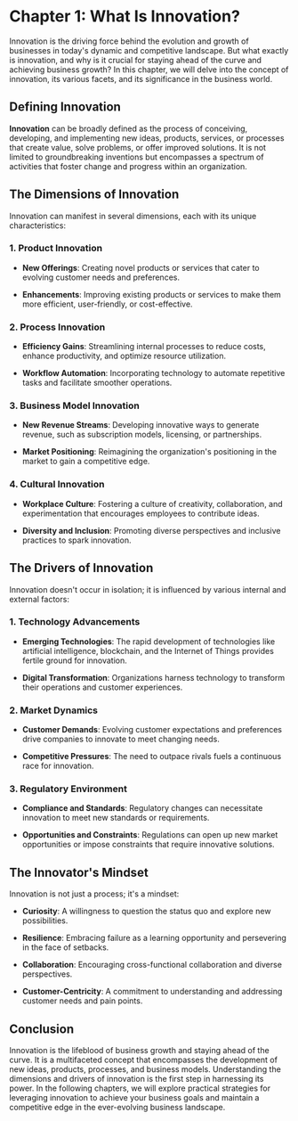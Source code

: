 Chapter 1: What Is Innovation?
==============================

Innovation is the driving force behind the evolution and growth of businesses in today's dynamic and competitive landscape. But what exactly is innovation, and why is it crucial for staying ahead of the curve and achieving business growth? In this chapter, we will delve into the concept of innovation, its various facets, and its significance in the business world.

Defining Innovation
-------------------

**Innovation** can be broadly defined as the process of conceiving, developing, and implementing new ideas, products, services, or processes that create value, solve problems, or offer improved solutions. It is not limited to groundbreaking inventions but encompasses a spectrum of activities that foster change and progress within an organization.

The Dimensions of Innovation
----------------------------

Innovation can manifest in several dimensions, each with its unique characteristics:

### **1. Product Innovation**

* **New Offerings**: Creating novel products or services that cater to evolving customer needs and preferences.

* **Enhancements**: Improving existing products or services to make them more efficient, user-friendly, or cost-effective.

### 2. **Process Innovation**

* **Efficiency Gains**: Streamlining internal processes to reduce costs, enhance productivity, and optimize resource utilization.

* **Workflow Automation**: Incorporating technology to automate repetitive tasks and facilitate smoother operations.

### 3. **Business Model Innovation**

* **New Revenue Streams**: Developing innovative ways to generate revenue, such as subscription models, licensing, or partnerships.

* **Market Positioning**: Reimagining the organization's positioning in the market to gain a competitive edge.

### 4. **Cultural Innovation**

* **Workplace Culture**: Fostering a culture of creativity, collaboration, and experimentation that encourages employees to contribute ideas.

* **Diversity and Inclusion**: Promoting diverse perspectives and inclusive practices to spark innovation.

The Drivers of Innovation
-------------------------

Innovation doesn't occur in isolation; it is influenced by various internal and external factors:

### **1. Technology Advancements**

* **Emerging Technologies**: The rapid development of technologies like artificial intelligence, blockchain, and the Internet of Things provides fertile ground for innovation.

* **Digital Transformation**: Organizations harness technology to transform their operations and customer experiences.

### 2. **Market Dynamics**

* **Customer Demands**: Evolving customer expectations and preferences drive companies to innovate to meet changing needs.

* **Competitive Pressures**: The need to outpace rivals fuels a continuous race for innovation.

### 3. **Regulatory Environment**

* **Compliance and Standards**: Regulatory changes can necessitate innovation to meet new standards or requirements.

* **Opportunities and Constraints**: Regulations can open up new market opportunities or impose constraints that require innovative solutions.

The Innovator's Mindset
-----------------------

Innovation is not just a process; it's a mindset:

* **Curiosity**: A willingness to question the status quo and explore new possibilities.

* **Resilience**: Embracing failure as a learning opportunity and persevering in the face of setbacks.

* **Collaboration**: Encouraging cross-functional collaboration and diverse perspectives.

* **Customer-Centricity**: A commitment to understanding and addressing customer needs and pain points.

Conclusion
----------

Innovation is the lifeblood of business growth and staying ahead of the curve. It is a multifaceted concept that encompasses the development of new ideas, products, processes, and business models. Understanding the dimensions and drivers of innovation is the first step in harnessing its power. In the following chapters, we will explore practical strategies for leveraging innovation to achieve your business goals and maintain a competitive edge in the ever-evolving business landscape.
